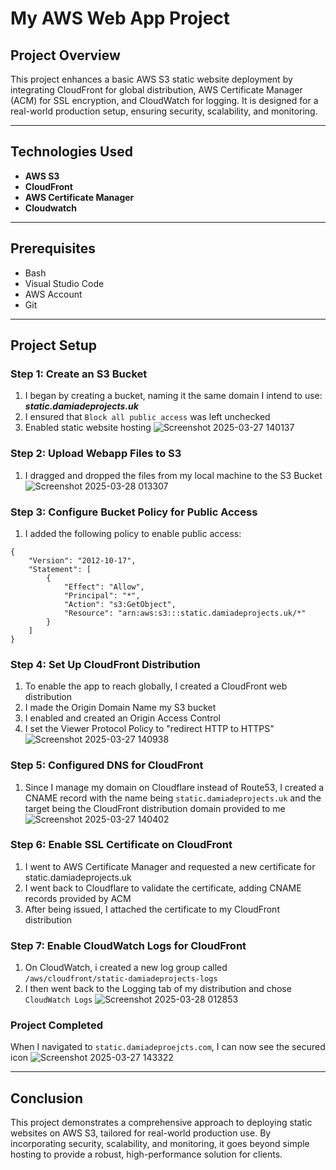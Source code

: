 # My AWS Web App Project

## Project Overview

This project enhances a basic AWS S3 static website deployment by integrating CloudFront for global distribution, AWS Certificate Manager (ACM) for SSL encryption, and CloudWatch for logging. It is designed for a real-world production setup, ensuring security, scalability, and monitoring.

---

## Technologies Used

- **AWS S3**
- **CloudFront**
- **AWS Certificate Manager**
- **Cloudwatch**

---

## Prerequisites

- Bash 
- Visual Studio Code
- AWS Account
- Git
  
---

## Project Setup

### Step 1: Create an S3 Bucket

1. I began by creating a bucket, naming it the same domain I intend to use: ***static.damiadeprojects.uk***
2. I ensured that ```Block all public access``` was left unchecked
3. Enabled static website hosting
   ![Screenshot 2025-03-27 140137](https://github.com/user-attachments/assets/c9cccd96-f8bf-4762-84be-e5b889f9d74e)

### Step 2: Upload Webapp Files to S3

1. I dragged and dropped the files from my local machine to the S3 Bucket
![Screenshot 2025-03-28 013307](https://github.com/user-attachments/assets/9a5bc116-a888-4255-b6ce-01296c291f5b)

### Step 3: Configure Bucket Policy for Public Access

1. I added the following policy to enable public access:

```
{
    "Version": "2012-10-17",
    "Statement": [
        {
            "Effect": "Allow",
            "Principal": "*",
            "Action": "s3:GetObject",
            "Resource": "arn:aws:s3:::static.damiadeprojects.uk/*"
        }
    ]
}
```
### Step 4: Set Up CloudFront Distribution

1. To enable the app to reach globally, I created a CloudFront web distribution
2. I made the Origin Domain Name my S3 bucket
3. I enabled and created an Origin Access Control
4. I set the Viewer Protocol Policy to "redirect HTTP to HTTPS"
   ![Screenshot 2025-03-27 140938](https://github.com/user-attachments/assets/0bacf7d9-97fc-4230-a61b-77c9177a53c9)


### Step 5: Configured DNS for CloudFront

1. Since I manage my domain on Cloudflare instead of Route53, I created a CNAME record with the name being ```static.damiadeprojects.uk``` and the target being the CloudFront distribution domain provided to me
   ![Screenshot 2025-03-27 140402](https://github.com/user-attachments/assets/8470a116-b7ef-411c-9217-e31959722b6c)

### Step 6: Enable SSL Certificate on CloudFront

1. I went to AWS Certificate Manager and requested a new certificate for static.damiadeprojects.uk
2. I went back to Cloudflare to validate the certificate, adding CNAME records provided by ACM
3. After being issued, I attached the certificate to my CloudFront distribution 

### Step 7: Enable CloudWatch Logs for CloudFront

1. On CloudWatch, i created a new log group called ```/aws/cloudfront/static-damiadeprojects-logs```
2. I then went back to the Logging tab of my distribution and chose ```CloudWatch Logs```
![Screenshot 2025-03-28 012853](https://github.com/user-attachments/assets/54afb006-a0bf-4de4-99c1-89aeda1c54b5)


### Project Completed

When I navigated to ```static.damiadeproejcts.com```, I can now see the secured icon
![Screenshot 2025-03-27 143322](https://github.com/user-attachments/assets/10e42b55-86d2-44c6-8346-951d604760d5)

---

## Conclusion

This project demonstrates a comprehensive approach to deploying static websites on AWS S3, tailored for real-world production use. By incorporating security, scalability, and monitoring, it goes beyond simple hosting to provide a robust, high-performance solution for clients.
